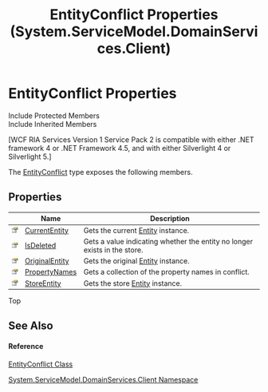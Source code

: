 ﻿---
title: EntityConflict Properties (System.ServiceModel.DomainServices.Client)
TOCTitle: EntityConflict Properties
ms:assetid: Properties.T:System.ServiceModel.DomainServices.Client.EntityConflict
ms:mtpsurl: https://msdn.microsoft.com/en-us/library/system.servicemodel.domainservices.client.entityconflict_properties(v=VS.91)
ms:contentKeyID: 28754724
ms.date: 01/27/2012
mtps_version: v=VS.91
---

# EntityConflict Properties

Include Protected Members  
Include Inherited Members  

\[WCF RIA Services Version 1 Service Pack 2 is compatible with either .NET framework 4 or .NET Framework 4.5, and with either Silverlight 4 or Silverlight 5.\]

The [EntityConflict](ff423095\(v=vs.91\).md) type exposes the following members.

## Properties

<table>
<thead>
<tr class="header">
<th> </th>
<th>Name</th>
<th>Description</th>
</tr>
</thead>
<tbody>
<tr class="odd">
<td><img src="images\Ff422600.pubproperty(en-us,VS.91).gif" title="Public property" alt="Public property" /></td>
<td><a href="ff422788(v=vs.91).md">CurrentEntity</a></td>
<td>Gets the current <a href="ff422907(v=vs.91).md">Entity</a> instance.</td>
</tr>
<tr class="even">
<td><img src="images\Ff422600.pubproperty(en-us,VS.91).gif" title="Public property" alt="Public property" /></td>
<td><a href="ff422931(v=vs.91).md">IsDeleted</a></td>
<td>Gets a value indicating whether the entity no longer exists in the store.</td>
</tr>
<tr class="odd">
<td><img src="images\Ff422600.pubproperty(en-us,VS.91).gif" title="Public property" alt="Public property" /></td>
<td><a href="ff422744(v=vs.91).md">OriginalEntity</a></td>
<td>Gets the original <a href="ff422907(v=vs.91).md">Entity</a> instance.</td>
</tr>
<tr class="even">
<td><img src="images\Ff422600.pubproperty(en-us,VS.91).gif" title="Public property" alt="Public property" /></td>
<td><a href="ff422484(v=vs.91).md">PropertyNames</a></td>
<td>Gets a collection of the property names in conflict.</td>
</tr>
<tr class="odd">
<td><img src="images\Ff422600.pubproperty(en-us,VS.91).gif" title="Public property" alt="Public property" /></td>
<td><a href="ff422398(v=vs.91).md">StoreEntity</a></td>
<td>Gets the store <a href="ff422907(v=vs.91).md">Entity</a> instance.</td>
</tr>
</tbody>
</table>

Top

## See Also

#### Reference

[EntityConflict Class](ff423095\(v=vs.91\).md)

[System.ServiceModel.DomainServices.Client Namespace](ff422479\(v=vs.91\).md)

